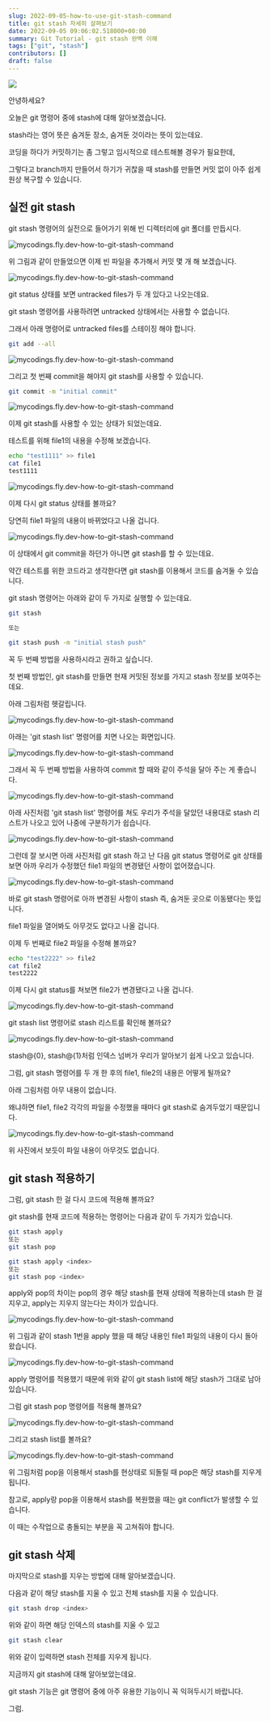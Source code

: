 ```yaml
---
slug: 2022-09-05-how-to-use-git-stash-command
title: git stash 자세히 살펴보기
date: 2022-09-05 09:06:02.518000+00:00
summary: Git Tutorial - git stash 완벽 이해
tags: ["git", "stash"]
contributors: []
draft: false
---
```


![](https://blogger.googleusercontent.com/img/a/AVvXsEgRtulG5jbeanADYwxfhwwa1_bxPVZXgxY9cDHgPD4QTo4BVmuqTu8qUUrZJOj0oRPVayTXxi-qLJJZ5o0E8sq8sKTigiRebJdMAWQFE_37Ryt8-38IYFmU1cXUISRIWCiQJ0XUSOynhdWhOWCWn4kE8PmggLpUCVR7bNLrLtW6YoLb357b-HENIlwY)

안녕하세요?

오늘은 git 명령어 중에 stash에 대해 알아보겠습니다.

stash라는 영어 뜻은 숨겨둔 장소, 숨겨둔 것이라는 뜻이 있는데요.

코딩을 하다가 커밋하기는 좀 그렇고 임시적으로 테스트해볼 경우가 필요한데,

그렇다고 branch까지 만들어서 하기가 귀찮을 때 stash를 만들면 커밋 없이 아주 쉽게 원상 복구할 수 있습니다.

## 실전 git stash

git stash 명령어의 실전으로 들어가기 위해 빈 디렉터리에 git 폴더를 만듭시다.

![mycodings.fly.dev-how-to-git-stash-command](https://blogger.googleusercontent.com/img/a/AVvXsEjudkNIlrs83FP4rOs5FQtbJZ3lIi1XSUn_dOnucatTArTCj922xpjIK6M6n_5W7JotXNmRwrSQe9D8iBPx-MOp9LHi4L7JBLVIoRnA15taY1FSjQjqII7mjlkMK1DlSnOU0yorvvcAKdbxi2bHg5J56npopAlGtvPUf9sF0-yonhSZS34zqQazto9p)

위 그림과 같이 만들었으면 이제 빈 파일을 추가해서 커밋 몇 개 해 보겠습니다.

![mycodings.fly.dev-how-to-git-stash-command](https://blogger.googleusercontent.com/img/a/AVvXsEjqS9DTeHbMOU3Ri19hzxx1Uvb5K146BU3AZca0M4xys3z0Z1Ja_X4rBpBD0bSIeiwJIvCdXfvbACJBuhGOSNvkhrAFpIiPEJ8GgGMDH1jQ3ZYT-kZiA3V2DxEhGEpvvt98PrNXN0hmzLe7s22ABwcFdD2FRc_JEUfcYggUYaWK_UgpBXrm2-jd3yIX)

git status 상태를 보면 untracked files가 두 개 있다고 나오는데요.

git stash 명령어를 사용하려면 untracked 상태에서는 사용할 수 없습니다.

그래서 아래 명령어로 untracked files를 스테이징 해야 합니다.

```bash
git add --all
```

![mycodings.fly.dev-how-to-git-stash-command](https://blogger.googleusercontent.com/img/a/AVvXsEgmK0MsVt0BcbFXkDehq8SFg2ba8_nm6rn4ZXGfk11sNZCew7OP6srGh-0u5EZuNns3_p8ifzdjQw_Ru26IXf9_PO1_llVJcQpj4U06lO2H4GNC2sPxEROf2Kdq1BOPK_h_JhgcNAYlQeDijTkYA78RAQO_eB2J-J-H4j0awRNvi-2uOL5ybQBDo51n)

그리고 첫 번째 commit을 해야지 git stash를 사용할 수 있습니다.

```bash
git commit -m "initial commit"
```
![mycodings.fly.dev-how-to-git-stash-command](https://blogger.googleusercontent.com/img/a/AVvXsEjg2NLJwiDVxE5DM4HQC5gxshPCyHjbfnDw9l8zFjGWgCtb3pIqQJlcoH2ixy5jYI9PQDCV2KWjXTyVheX5JxmR3BqgvgdwtDMgo4CWpORvGf4Y7hZOwzorEwQxQF5U-8Q7WhibZqjXuXOLU9BYg6Lfnonr6agrxcB7DTbAdYU3QD9hTg80YvC4vaiN)

이제 git stash를 사용할 수 있는 상태가 되었는데요.

테스트를 위해 file1의 내용을 수정해 보겠습니다.

```bash
echo "test1111" >> file1
cat file1
test1111
```
![mycodings.fly.dev-how-to-git-stash-command](https://blogger.googleusercontent.com/img/a/AVvXsEhlZld5zuixptCmudP6DZwosYR7f57Ba1gWCAAZYWdPTjGvw3a8euDC7iJ6SzpqAhYK0TqsFjGgFyZyDwiAlxFcG8uVpIjxqTzDO8eBNgBqNhR07BkTEE2AoaVUAGeftpX72K--7GClTtWZZrjTe5AvmPQqO8EFQsGZan0G77tBdiL5rCvT6jTjLQjZ)

이제 다시 git status 상태를 볼까요?

당연히 file1 파일의 내용이 바뀌었다고 나올 겁니다.

![mycodings.fly.dev-how-to-git-stash-command](https://blogger.googleusercontent.com/img/a/AVvXsEjIeQCTpP5XRg2JcRv37L7EL8Sdj8I8Vy79Ft3t521H5RWFv61v35l4XMYwT56qVhWHSxexUKx9Uqi3pb1NSjIFLkhwb6R8pYhbw9D2PF9I9_c38ufWwvp4Qvn4PdZGrGcQE9pFIlnbhw3O4vjPfcCEbvqC0CnHh6ZmxEVIqJhZ9BtFc59Ot_EvNP8u)

이 상태에서 git commit을 하던가 아니면 git stash를 할 수 있는데요.

약간 테스트를 위한 코드라고 생각한다면 git stash를 이용해서 코드를 숨겨둘 수 있습니다.

git stash 명령어는 아래와 같이 두 가지로 실행할 수 있는데요.

```bash
git stash

또는 

git stash push -m "initial stash push"
```

꼭 두 번째 방법을 사용하시라고 권하고 싶습니다.

첫 번째 방법인, git stash를 만들면 현재 커밋된 정보를 가지고 stash 정보를 보여주는데요.

아래 그림처럼 헷갈립니다.

![mycodings.fly.dev-how-to-git-stash-command](https://blogger.googleusercontent.com/img/a/AVvXsEgq0H54haLGgSfIj0gzGj8yf_3TYMbMtV8hX8_bkmFudMgpkAxbIoaYw9b7uGZJlOIUlu94zh3rLefdhXFvs24vpNw2RBwblHnejxvcAVvo3KaED-J-S8tIwFKnsjnF1_JhOdQA58myST0b-CzWmeGZUOSLYojOASsch5ewJ2Ix6nlZVeZUesyNUQYS)

아래는 'git stash list' 명령어를 치면 나오는 화면입니다.

![mycodings.fly.dev-how-to-git-stash-command](https://blogger.googleusercontent.com/img/a/AVvXsEjH7Fgx_T2TC0VmqyB_RhtL2ajd3anB6doYx7ZVWxEoDLopZoNj5G4eApT_3Roz2Xl9Zt_1PwIAnOQu9DQJq9WEEA-5MSnLzVqHBoJRFHoa0VW7z4-tiEYqj54f2WypGEyGluw7HNhMYOYaf64HnlHGewapwiyRiv6XAnzZb6wbg0N5uOJB3WFxfEQn)

그래서 꼭 두 번째 방법을 사용하여 commit 할 때와 같이 주석을 달아 주는 게 좋습니다.

![mycodings.fly.dev-how-to-git-stash-command](https://blogger.googleusercontent.com/img/a/AVvXsEi9lMS94gQeoesxNYqdww4xpXFP8TMFBYhOOdE-WYQcF189ect44pabj0bSlJTv908b62q2wDxbvGtqW6bd-gT7FLldsVISAg1Xnh8Tf_K0qiHIvN80Xc4zvsTP-tKSSPsdznUe3-dNc-OdlfDfzc-d738Xcs_ZqoZCA7cqB5e2RXOVHGKFzD0T5BBY)

아래 사진처럼 'git stash list' 명령어를 쳐도 우리가 주석을 달았던 내용대로 stash 리스트가 나오고 있어 나중에 구분하기가 쉽습니다.

![mycodings.fly.dev-how-to-git-stash-command](https://blogger.googleusercontent.com/img/a/AVvXsEhAX3qfSXJlCH6nnWR2MykNFMdHo1xCEVDvORb5eSdjPh9y4uriPgTiJ9zTvXUJeDXXeSr0RrJ85OtolwjYb63jyZehQsXOkSRSeOOQz00HIWNQze5MeT4FqN9FI2OFBGGzikK7e7BDb6VBfUKhjWt3z2FNqyy_G0FgkqFv83bxNCeZc7JAaREcobSz)

그런데 잘 보시면 아래 사진처럼 git stash 하고 난 다음 git status 명령어로 git 상태를 보면 아까 우리가 수정했던 file1 파일의 변경됐던 사항이 없어졌습니다.

![mycodings.fly.dev-how-to-git-stash-command](https://blogger.googleusercontent.com/img/a/AVvXsEhefvRf5TvUvbH7-rg9NeGgMAWK3fkouDz_rzT42wWorS6A0MZT98_ZwwvGaMC39os-eUN-ysj7-i3xuHqg-glD9igmeFaTcnMqr9ZUJkKpoc62SMbTK6umdbV1GiQuvyvPgrGHvgkQugV2iyNS5iAkgYx4Hgz7qMisdNiOuSi4WfZlXrYlZXha_iyn)

바로 git stash 명령어로 아까 변경된 사항이 stash 즉, 숨겨둔 곳으로 이동됐다는 뜻입니다.

file1 파일을 열어봐도 아무것도 없다고 나올 겁니다.

이제 두 번째로 file2 파일을 수정해 볼까요?

```bash
echo "test2222" >> file2
cat file2
test2222
```

이제 다시 git status를 쳐보면 file2가 변경됐다고 나올 겁니다.

![mycodings.fly.dev-how-to-git-stash-command](https://blogger.googleusercontent.com/img/a/AVvXsEjv4WfJoX-ncCAFKCHAvb6hU4lfez1YnX3cfGCaeiJRsakEBm_JPT4Zrkv9tUggAmWSb8i0w0bs8rPx4MK7AGkCvAXvy038EriCEymK1dqbP30mYO2rRqOEQT7qNyV1q_bBM44ZiiNrttPJjyQmEE9BTKZM4ZyXQ56bY7MReGnY9CR_x9J2772Nkfzf)

git stash list 명령어로 stash 리스트를 확인해 볼까요?

![mycodings.fly.dev-how-to-git-stash-command](https://blogger.googleusercontent.com/img/a/AVvXsEjsPAuA0wWfHObp9X1FQFPpPRVQOK1islc4uYdrl8vFnBNP6IbwzFmjdx5WECgyFcmnnMbjxWKqNmqZGvtMjUkVIXeF7OYVn883JdqVxfEzM9COc1jBfGKNwfiL7fgGfVzsXUb-2aMWmUiuKL9bFyiBhdkh6knYd344INry_DZgWAtK3tPEUjlPjUaP)

stash@{0}, stash@{1}처럼 인덱스 넘버가 우리가 알아보기 쉽게 나오고 있습니다.

그럼, git stash 명령어를 두 개 한 후의 file1, file2의 내용은 어떻게 될까요?

아래 그림처럼 아무 내용이 없습니다.

왜냐하면 file1, file2 각각의 파일을 수정했을 때마다 git stash로 숨겨두었기 때문입니다.

![mycodings.fly.dev-how-to-git-stash-command](https://blogger.googleusercontent.com/img/a/AVvXsEiMLXvmH8XepVkwnptKt-N1QGWRXqeoyGAkH9AIxkwlsmr6OlHt0SzPPmnH8e4kwrnyiRzjQ6LWggT2egiwKllrBJcHs5RTB68I5v4JCssXFb4UpguRBigptAP1H22FkCYV9Ws3HI_OegbEEJ5qqB2WOgbmw85KSkHg756la7qhLSUvjMfHXbKewUTl)

위 사진에서 보듯이 파일 내용이 아무것도 없습니다.

## git stash 적용하기

그럼, git stash 한 걸 다시 코드에 적용해 볼까요?

git stash를 현재 코드에 적용하는 명령어는 다음과 같이 두 가지가 있습니다.

```bash
git stash apply
또는
git stash pop

git stash apply <index>
또는
git stash pop <index>
```

apply와 pop의 차이는 pop의 경우 해당 stash를 현재 상태에 적용하는데 stash 한 걸 지우고, apply는 지우지 않는다는 차이가 있습니다.

![mycodings.fly.dev-how-to-git-stash-command](https://blogger.googleusercontent.com/img/a/AVvXsEgf8bmnBahMyTmst4P0bsrWfu8o9P0snQKhch5hUgi448EGbK1L23z3kFMOtkAMU9Gk01wS8DSF-z4eprFr5s9mRQmkbAeqWXI41asX7uXrB81kCQNugqSHlfZJigkx80Jzc19q_5so69nkcq9lMsJHgpi67hmz9LJl6f5dbB0RlJfPi9-sjogi7_RK)

위 그림과 같이 stash 1번을 apply 했을 때 해당 내용인 file1 파일의 내용이 다시 돌아왔습니다.

![mycodings.fly.dev-how-to-git-stash-command](https://blogger.googleusercontent.com/img/a/AVvXsEgWYxYM9RR4C6xhjfrazbzZwNzF5y5E4wxN6gEsbCQFXfLpIvSEDy0u220YSwXyLrKU9eUds3H72KK4yPDxIDfccjKVe2o5c0LyJDpxuKybcUCy7rfYy5cdh5iQoH3odVzO7DL9aWKv85vf5nEOLQvblEL6qsTNn6k64z0D4G4cmOLHCz5gI9RMzvts)

apply 명령어를 적용했기 때문에 위와 같이 git stash list에 해당 stash가 그대로 남아 있습니다.

그럼 git stash pop 명령어를 적용해 볼까요?

![mycodings.fly.dev-how-to-git-stash-command](https://blogger.googleusercontent.com/img/a/AVvXsEgVOrI2zAGomftpu6M_9xzd7cX1FPREkUWLZoTTGI9vD4OT6U4zAEKfHBK8e3ESk5fZ77jjcnNX6ygZRG93LMpa7MuZu8cgcrv7c3_5zHR8uP0dCPInUDK0jMhAgUFWGeDEGSOw118DFLA3UKvBGdcMjuO3WXvFOTsz_I3Oi0eWyt1LGNUxEu0wnk0T)

그리고 stash list를 볼까요?

![mycodings.fly.dev-how-to-git-stash-command](https://blogger.googleusercontent.com/img/a/AVvXsEj6tKlv-X48q_RsEvFU3IelnppuXWZoamaMPez_JXEb9s6LW6y1lI8ToPrWsHRF7NgdmDmnSlLv8Ef3hk6iavBEFF2L6FYUp_b_C_a8jtv20zCLuu1unMtELKJV9yWDoQKBOgkS4GaVEZlVPBnjmK14VoMTxluFkL-6fIX8hHf522018eMQxhTuYyOF)

위 그림처럼 pop을 이용해서 stash를 현상태로 되돌릴 때 pop은 해당 stash를 지우게 됩니다.

참고로, apply랑 pop을 이용해서 stash를 복원했을 때는 git conflict가 발생할 수 있습니다.

이 때는 수작업으로 충돌되는 부분을 꼭 고쳐줘야 합니다.

## git stash 삭제

마지막으로 stash를 지우는 방법에 대해 알아보겠습니다.

다음과 같이 해당 stash를 지울 수 있고 전체 stash를 지울 수 있습니다.

```bash
git stash drop <index>
```

위와 같이 하면 해당 인덱스의 stash를 지울 수 있고

```bash
git stash clear
```

위와 같이 입력하면 stash 전체를 지우게 됩니다.

지금까지 git stash에 대해 알아보았는데요.

git stash 기능은 git 명령어 중에 아주 유용한 기능이니 꼭 익혀두시기 바랍니다.

그럼.
